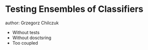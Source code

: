 # Testing Ensembles of Classifiers
author: Grzegorz Chilczuk

* Without tests
* Without dosctsring
* Too coupled
